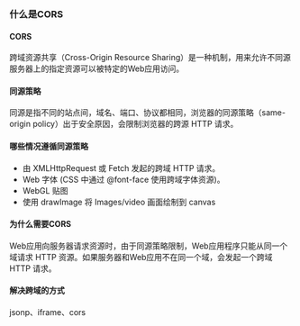 ### 什么是CORS

#### CORS

跨域资源共享（Cross-Origin Resource Sharing）是一种机制，用来允许不同源服务器上的指定资源可以被特定的Web应用访问。

#### 同源策略

同源是指不同的站点间，域名、端口、协议都相同，浏览器的同源策略（same-origin policy）出于安全原因，会限制浏览器的跨源 HTTP 请求。

#### 哪些情况遵循同源策略

- 由 XMLHttpRequest 或 Fetch 发起的跨域 HTTP 请求。
- Web 字体 (CSS 中通过 @font-face 使用跨域字体资源)。
- WebGL 贴图
- 使用 drawImage 将 Images/video 画面绘制到 canvas

#### 为什么需要CORS

Web应用向服务器请求资源时，由于同源策略限制，Web应用程序只能从同一个域请求 HTTP 资源。如果服务器和Web应用不在同一个域，会发起一个跨域 HTTP 请求。

#### 解决跨域的方式

jsonp、iframe、cors


